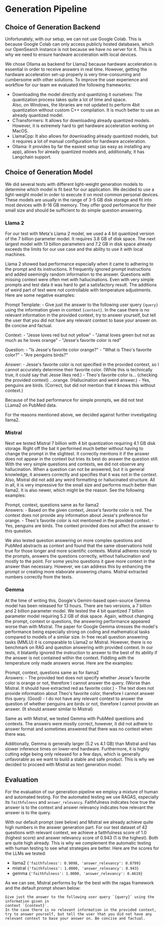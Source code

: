 # Generation Pipeline

## Choice of Generation Backend

Unfortunately, with our setup, we can not use Google Colab. This is because Google Colab can only access publicly hosted databases, which our OpenSearch instance is not because we have no server for it. This is why we need to ensure hardware acceleration with local devices.

We chose Ollama as backend for Llama2 because hardware acceleration is essential in order to receive answers in real time. 
However, getting the hardware acceleration set-up properly is very time-consuming and cumbersome with other solutions. 
To improve the user experience and workflow for our team we evaluated the following frameworks:
- Downloading the model directly and quantizing it ourselves: The quantization process takes quite a lot of time and space.   
Also, on Windows, the libraries are not updated to perform 4bit quantization without custom C++ compilation. It is much better to use an already quantized model.
- CTransformers: It allows for downloading already quantized models. However, it is extremely hard to get hardware acceleration working on MacOS.
- LlamaCpp: It also allows for downloading already quantized models, but it requires a lot of manual configuration for hardware acceleration.
- Ollama: It provides by far the easiest setup (as easy as installing any app), allows for already quantized models and, additionally, it has Langchain support.


## Choice of Generation Model 

We did several tests with different light-weight generation models to determine which model is fit best for our application. We decided to use a light-weight model in order to execute it on most common personal devices. These models are usually in the range of 3-5 GB disk storage and fit into most devices with 8-16 GB memory. They offer good performance for their small size and should be sufficient to do simple question answering.

### Llama 2

For our test with Meta's Llama 2 model, we used a 4 bit quantized version of the 7 billion parameter model. It requires 3.8 GB of disk space. The next largest model with 13 billion parameters and 7.2 GB in disk space already exceeds the limits for our use case and the ability to use it with local machines. 

Llama 2 showed bad performance especially when it came to adhering to the prompt and its instructions. It frequently ignored prompt instructions and added seemingly random information to the answer. Questions with missing context were often met with hallucinations. Even with very simple prompts and test data it was hard to get a satisfactory result. The additions of weird part of text were not controllable with temperature adjustments. Here are some negative examples: 

Prompt Template:
    - Give just the answer to the following user query ```{query}``` using the information given in
context ```{context}```.
In the case there is no relevant information in the provided context,
try to answer yourself, but tell the user that you did not have any
relevant context to base your answer on. Be concise and factual. 

Context: 
    - "Jesse loves red but not yellow"
    - "Jamal loves green but not as much as he loves orange"
    - "Jesse's favorite color is red"

Question:
    - "Is Jesse's favorite color orange?"
    - "What is Theo's favorite color?"
    - "Are penguins birds?"

Answer:
    - Jesse's favorite color is not specified in the provided context, so I cannot accurately determine their favorite color. (While this is technically true, it could say that Jesse likes red.)
    - Theo's favorite color is... (checking the provided context) ...orange. (Hallucination and weird answer.)
    - Yes, penguins are birds. (Correct, but did not mention that it knows this without context.)

Because of the bad performance for simple prompts, we did not test LLama2 on PubMed data.

For the reasons mentioned above, we decided against further investigating llama2.

### Mistral

Next we tested Mistral 7 billion with 4 bit quantization requiring 4.1 GB disk storage. 
Right off the bat it performed much better without having to change the prompt in the slightest.
It correctly mentions it if the answer does not appear in the context but tries its best do answer the question still. With the very simple questions and contexts, we did not observe any hallucination. When a question can not be answered, but it is general knowledge, it answers correctly and specifies that it was not in the context. Also, Mistral did not add any weird formatting or hallucinated structure. All in all, it is very impressive for the small size and performs much better than llama2. It is also newer, which might be the reason. See the following examples:

Prompt, context, questions same as for llama2  
Answers: 
    - Based on the given context, Jesse's favorite color is red. The context does not provide any information about Jesse's preference for orange.
    - Theo's favorite color is not mentioned in the provided context.
    - Yes, penguins are birds. The context provided does not affect the answer to this question.

We also tested question answering on more complex questions and PubMed abstracts as context and found that the same observations hold true for those longer and more scientific contexts. Mistral adheres nicely to the prompts, answers the questions correctly, without hallucination and mostly to the point. For some yes/no questions it gave more context in the answer than necessary. However, we can address this by enhancing the prompt or creating more elaborate answering chains. Mistral extracted numbers correctly from the texts.

### Gemma

At the time of writing this, Google's Gemini-based open-source Gemma model has been released for 13 hours. There are two versions, a 7 billion and 2 billion parameter model. We tested the 4 bit quantized 7 billion parameter model requiring 5.2 GB of disk space. Again, without changing the prompt, context or questions, the answering performance appeared worse than with Mistral. The paper for Google Gemma stresses the model's performance being especially strong on coding and mathematical tasks compared to models of a similar size. In free recall question answering tasks (MMLU) it is comparable to Llama2 or Mistral. However, there is no benchmark on RAG and question answering with provided context. In our tests, it blatantly ignored the instruction to answer to the best of its ability if the answer is not contained within the context. Fiddling with the temperature only made answers worse. Here are the examples:

Prompt, context, questions same as for llama2  
Answers: 
    - The provided text does not specify whether Jesse's favorite color is orange or not, therefore I cannot answer the query. (Worse than Mistral. It should have extracted red as favorite color.)
    - The text does not provide information about Theo's favorite color, therefore I cannot answer this query. (Good)
    - I do not have any relevant context to answer the question of whether penguins are birds or not, therefore I cannot provide an answer. (It should answer similar to Mistral)

Same as with Mistral, we tested Gemma with PubMed questions and contexts. 
The answers were mostly correct, however, it did not adhere to answer format and sometimes answered that there was no context when there was. 

Additionally, Gemma is generally larger (5.2 vs 4.1 GB) than Mistral and has slower inference times on lower-end hardware. Furthermore, it is highly cutting edge being only released for a few days, which is generally unfavorable as we want to build a stable and safe product. This is why we decided to proceed with Mistral as text generation model. 

## Evaluation

For the evaluation of our generation pipeline we employ a mixture of human and automated testing. For the automated testing we use RAGAS, 
especially its `faithfulness` and `answer_relevancy`. Faithfulness indicates how true the answer is to the context and answer relevancy indicates 
how relevant the answer is to the query. 

With our default prompt (see below) and Mistral we already achieve quite high numbers in the answer generation part. For our test dataset of 42 questions with relevant context, 
we achieve a faithfulness score of 1.0 (highest score) and answer relevancy score of 0.943 (1 is the highest). Both are quite high already. This is why we complement 
the automatic testing with human testing to see what strategies are better. Here are the scores for the LLMs we tested:
- llama2 `{'faithfulness': 0.9098, 'answer_relevancy': 0.8799}`
- mistral `{'faithfulness': 1.0000, 'answer_relevancy': 0.943}`
- gemma `{'faithfulness': 1.0000, 'answer_relevancy': 0.4619}`

As we can see, Mistral performs by far the best with the ragas framework and the default prompt shown below:
```
Give just the answer to the following user query `{query}` using the information given in
context `{context}`.
In the case there is no relevant information in the provided context,
try to answer yourself, but tell the user that you did not have any
relevant context to base your answer on. Be concise and factual.
```